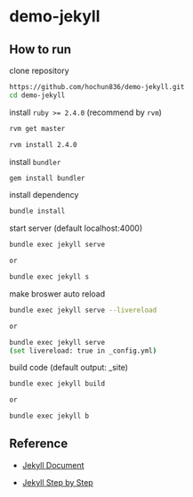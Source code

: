 # demo-jekyll

## How to run

clone repository

```sh
https://github.com/hochun836/demo-jekyll.git
cd demo-jekyll
```

install `ruby >= 2.4.0` (recommend by `rvm`)

```sh
rvm get master

rvm install 2.4.0
```

install `bundler`

```sh
gem install bundler
```

install dependency

```sh
bundle install
```

start server (default localhost:4000)

```sh
bundle exec jekyll serve

or

bundle exec jekyll s
```

make broswer auto reload

```sh
bundle exec jekyll serve --livereload

or

bundle exec jekyll serve
(set livereload: true in _config.yml)
```

build code (default output: _site)

```sh
bundle exec jekyll build

or

bundle exec jekyll b
```

## Reference

- [Jekyll Document](https://jekyllrb.com/)

- [Jekyll Step by Step](https://jekyllrb.com/docs/step-by-step/01-setup/)
